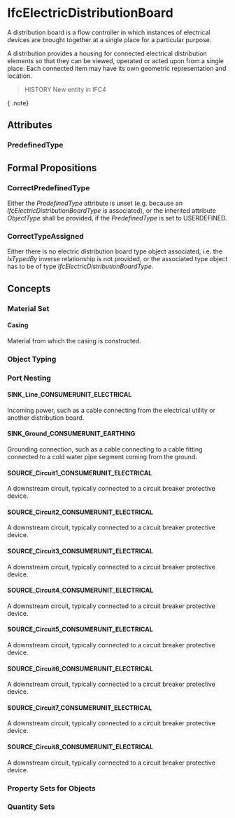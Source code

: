 # IfcElectricDistributionBoard

A distribution board is a flow controller in which instances of electrical devices are brought together at a single place for a particular purpose.

A distribution provides a housing for connected electrical distribution elements so that they can be viewed, operated or acted upon from a single place. Each connected item may have its own geometric representation and location.

> HISTORY  New entity in IFC4

{ .note}
>

## Attributes

### PredefinedType


## Formal Propositions

### CorrectPredefinedType
Either the _PredefinedType_ attribute is unset (e.g. because an _IfcElectricDistributionBoardType_ is associated), or the inherited attribute _ObjectType_ shall be provided, if the _PredefinedType_ is set to USERDEFINED.

### CorrectTypeAssigned
Either there is no electric distribution board type object associated, i.e. the _IsTypedBy_ inverse relationship is not provided, or the associated type object has to be of type _IfcElectricDistributionBoardType_.

## Concepts

### Material Set



#### Casing

Material from which the casing is constructed.

### Object Typing



### Port Nesting



#### SINK_Line_CONSUMERUNIT_ELECTRICAL

Incoming power, such as a cable connecting from the electrical utility or another distribution board.

#### SINK_Ground_CONSUMERUNIT_EARTHING

Grounding connection, such as a cable connecting to a cable fitting connected to a cold water pipe segment coming from the ground.

#### SOURCE_Circuit1_CONSUMERUNIT_ELECTRICAL

A downstream circuit, typically connected to a circuit breaker protective device.

#### SOURCE_Circuit2_CONSUMERUNIT_ELECTRICAL

A downstream circuit, typically connected to a circuit breaker protective device.

#### SOURCE_Circuit3_CONSUMERUNIT_ELECTRICAL

A downstream circuit, typically connected to a circuit breaker protective device.

#### SOURCE_Circuit4_CONSUMERUNIT_ELECTRICAL

A downstream circuit, typically connected to a circuit breaker protective device.

#### SOURCE_Circuit5_CONSUMERUNIT_ELECTRICAL

A downstream circuit, typically connected to a circuit breaker protective device.

#### SOURCE_Circuit6_CONSUMERUNIT_ELECTRICAL

A downstream circuit, typically connected to a circuit breaker protective device.

#### SOURCE_Circuit7_CONSUMERUNIT_ELECTRICAL

A downstream circuit, typically connected to a circuit breaker protective device.

#### SOURCE_Circuit8_CONSUMERUNIT_ELECTRICAL

A downstream circuit, typically connected to a circuit breaker protective device.

### Property Sets for Objects



### Quantity Sets




